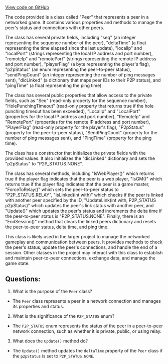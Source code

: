 [View code on GitHub](https://github.com/TieHaxJan/Brick-Force/Assembly-CSharp\Peer.cs)

The code provided is a class called "Peer" that represents a peer in a networked game. It contains various properties and methods to manage the peer's status and connections with other peers.

The class has several private fields, including "seq" (an integer representing the sequence number of the peer), "deltaTime" (a float representing the time elapsed since the last update), "localIp" and "localPort" (strings representing the local IP address and port number), "remoteIp" and "remotePort" (strings representing the remote IP address and port number), "playerFlag" (a byte representing the player's flag), "p2pStatus" (an enum representing the peer-to-peer status), "sendPingCount" (an integer representing the number of ping messages sent), "dicLinked" (a dictionary that maps peer IDs to their P2P status), and "pingTime" (a float representing the ping time).

The class has several public properties that allow access to the private fields, such as "Seq" (read-only property for the sequence number), "HolePunchingTimeout" (read-only property that returns true if the hole punching timeout has been exceeded), "LocalIp" and "LocalPort" (properties for the local IP address and port number), "RemoteIp" and "RemotePort" (properties for the remote IP address and port number), "PlayerFlag" (read-only property for the player's flag), "P2pStatus" (property for the peer-to-peer status), "SendPingCount" (property for the number of ping messages sent), and "PingTime" (property for the ping time).

The class has a constructor that initializes the private fields with the provided values. It also initializes the "dicLinked" dictionary and sets the "p2pStatus" to "P2P_STATUS.NONE".

The class has several methods, including "IsWebPlayer()" which returns true if the player flag indicates that the peer is a web player, "IsGM()" which returns true if the player flag indicates that the peer is a game master, "ForceToRelay()" which sets the peer-to-peer status to "P2P_STATUS.RELAY", "IsLinked(int with)" which checks if the peer is linked with another peer specified by the ID, "UpdateLink(int with, P2P_STATUS p2pStatus)" which updates the peer's link status with another peer, and "Update()" which updates the peer's status and increments the delta time if the peer-to-peer status is "P2P_STATUS.NONE". Finally, there is an "EndSession()" method that clears the linked peers dictionary and resets the peer-to-peer status, delta time, and ping time.

This class is likely used in the larger project to manage the networked gameplay and communication between peers. It provides methods to check the peer's status, update the peer's connections, and handle the end of a session. Other classes in the project may interact with this class to establish and maintain peer-to-peer connections, exchange data, and manage the game state.
## Questions: 
 1. What is the purpose of the `Peer` class?
- The `Peer` class represents a peer in a network connection and manages its properties and status.

2. What is the significance of the `P2P_STATUS` enum?
- The `P2P_STATUS` enum represents the status of the peer in a peer-to-peer network connection, such as whether it is private, public, or using relay.

3. What does the `Update()` method do?
- The `Update()` method updates the `deltaTime` property of the `Peer` class if the `p2pStatus` is set to `P2P_STATUS.NONE`.